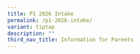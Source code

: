 ```yaml
---
title: P1 2026 Intake
permalink: /p1-2026-intake/
variant: tiptap
description: ""
third_nav_title: Information for Parents
---
```

